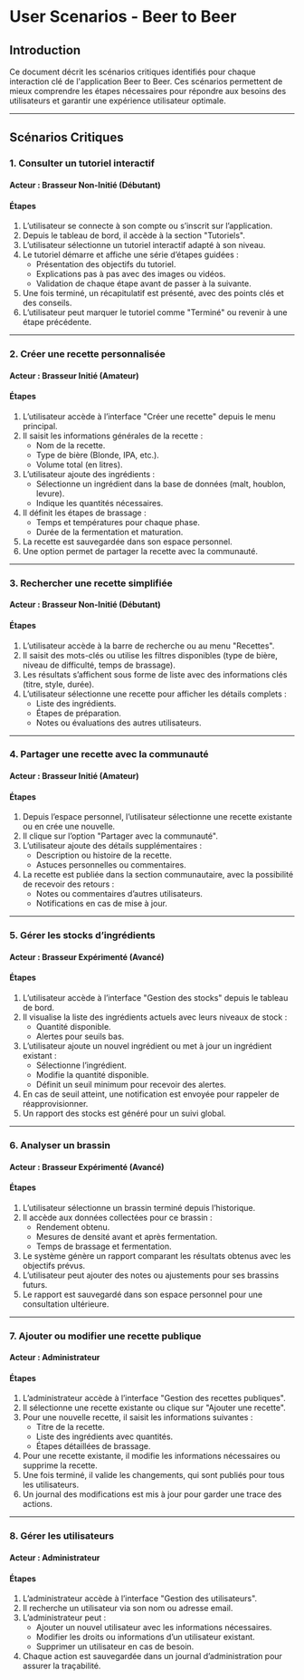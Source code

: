 # User Scenarios - Beer to Beer

## Introduction

Ce document décrit les scénarios critiques identifiés pour chaque interaction clé de l'application Beer to Beer. Ces scénarios permettent de mieux comprendre les étapes nécessaires pour répondre aux besoins des utilisateurs et garantir une expérience utilisateur optimale.

---

## Scénarios Critiques

### **1. Consulter un tutoriel interactif**

#### Acteur : Brasseur Non-Initié (Débutant)

#### Étapes

1. L’utilisateur se connecte à son compte ou s’inscrit sur l’application.
2. Depuis le tableau de bord, il accède à la section "Tutoriels".
3. L’utilisateur sélectionne un tutoriel interactif adapté à son niveau.
4. Le tutoriel démarre et affiche une série d’étapes guidées :
   - Présentation des objectifs du tutoriel.
   - Explications pas à pas avec des images ou vidéos.
   - Validation de chaque étape avant de passer à la suivante.
5. Une fois terminé, un récapitulatif est présenté, avec des points clés et des conseils.
6. L’utilisateur peut marquer le tutoriel comme "Terminé" ou revenir à une étape précédente.

---

### **2. Créer une recette personnalisée**

#### Acteur : Brasseur Initié (Amateur)

#### Étapes

1. L’utilisateur accède à l’interface "Créer une recette" depuis le menu principal.
2. Il saisit les informations générales de la recette :
   - Nom de la recette.
   - Type de bière (Blonde, IPA, etc.).
   - Volume total (en litres).
3. L’utilisateur ajoute des ingrédients :
   - Sélectionne un ingrédient dans la base de données (malt, houblon, levure).
   - Indique les quantités nécessaires.
4. Il définit les étapes de brassage :
   - Temps et températures pour chaque phase.
   - Durée de la fermentation et maturation.
5. La recette est sauvegardée dans son espace personnel.
6. Une option permet de partager la recette avec la communauté.

---

### **3. Rechercher une recette simplifiée**

#### Acteur : Brasseur Non-Initié (Débutant)

#### Étapes

1. L’utilisateur accède à la barre de recherche ou au menu "Recettes".
2. Il saisit des mots-clés ou utilise les filtres disponibles (type de bière, niveau de difficulté, temps de brassage).
3. Les résultats s’affichent sous forme de liste avec des informations clés (titre, style, durée).
4. L’utilisateur sélectionne une recette pour afficher les détails complets :
   - Liste des ingrédients.
   - Étapes de préparation.
   - Notes ou évaluations des autres utilisateurs.

---

### **4. Partager une recette avec la communauté**

#### Acteur : Brasseur Initié (Amateur)

#### Étapes

1. Depuis l’espace personnel, l’utilisateur sélectionne une recette existante ou en crée une nouvelle.
2. Il clique sur l’option "Partager avec la communauté".
3. L’utilisateur ajoute des détails supplémentaires :
   - Description ou histoire de la recette.
   - Astuces personnelles ou commentaires.
4. La recette est publiée dans la section communautaire, avec la possibilité de recevoir des retours :
   - Notes ou commentaires d’autres utilisateurs.
   - Notifications en cas de mise à jour.

---

### **5. Gérer les stocks d’ingrédients**

#### Acteur : Brasseur Expérimenté (Avancé)

#### Étapes

1. L’utilisateur accède à l’interface "Gestion des stocks" depuis le tableau de bord.
2. Il visualise la liste des ingrédients actuels avec leurs niveaux de stock :
   - Quantité disponible.
   - Alertes pour seuils bas.
3. L’utilisateur ajoute un nouvel ingrédient ou met à jour un ingrédient existant :
   - Sélectionne l’ingrédient.
   - Modifie la quantité disponible.
   - Définit un seuil minimum pour recevoir des alertes.
4. En cas de seuil atteint, une notification est envoyée pour rappeler de réapprovisionner.
5. Un rapport des stocks est généré pour un suivi global.

---

### **6. Analyser un brassin**

#### Acteur : Brasseur Expérimenté (Avancé)

#### Étapes

1. L’utilisateur sélectionne un brassin terminé depuis l’historique.
2. Il accède aux données collectées pour ce brassin :
   - Rendement obtenu.
   - Mesures de densité avant et après fermentation.
   - Temps de brassage et fermentation.
3. Le système génère un rapport comparant les résultats obtenus avec les objectifs prévus.
4. L’utilisateur peut ajouter des notes ou ajustements pour ses brassins futurs.
5. Le rapport est sauvegardé dans son espace personnel pour une consultation ultérieure.

---

### **7. Ajouter ou modifier une recette publique**

#### Acteur : Administrateur

#### Étapes

1. L’administrateur accède à l’interface "Gestion des recettes publiques".
2. Il sélectionne une recette existante ou clique sur "Ajouter une recette".
3. Pour une nouvelle recette, il saisit les informations suivantes :
   - Titre de la recette.
   - Liste des ingrédients avec quantités.
   - Étapes détaillées de brassage.
4. Pour une recette existante, il modifie les informations nécessaires ou supprime la recette.
5. Une fois terminé, il valide les changements, qui sont publiés pour tous les utilisateurs.
6. Un journal des modifications est mis à jour pour garder une trace des actions.

---

### **8. Gérer les utilisateurs**

#### Acteur : Administrateur

#### Étapes

1. L’administrateur accède à l’interface "Gestion des utilisateurs".
2. Il recherche un utilisateur via son nom ou adresse email.
3. L’administrateur peut :
   - Ajouter un nouvel utilisateur avec les informations nécessaires.
   - Modifier les droits ou informations d’un utilisateur existant.
   - Supprimer un utilisateur en cas de besoin.
4. Chaque action est sauvegardée dans un journal d’administration pour assurer la traçabilité.
